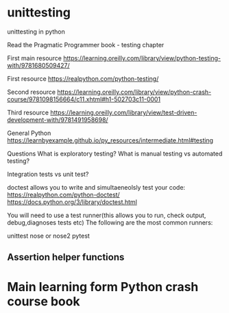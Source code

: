 # unittesting
unittesting in python

Read the Pragmatic Programmer book - testing chapter

First main resource
https://learning.oreilly.com/library/view/python-testing-with/9781680509427/

First resource
https://realpython.com/python-testing/

Second resource
https://learning.oreilly.com/library/view/python-crash-course/9781098156664/c11.xhtml#h1-502703c11-0001

Third resource
https://learning.oreilly.com/library/view/test-driven-development-with/9781491958698/

General Python 
https://learnbyexample.github.io/py_resources/intermediate.html#testing

Questions
What is exploratory testing?
What is manual testing vs automated testing?

Integration tests vs unit test?


doctest allows you to write and simultaeneolsly test your code:
https://realpython.com/python-doctest/
https://docs.python.org/3/library/doctest.html

You will need to use a test runner(this allows you to run, check output, debug,diagnoses tests etc)
The following are the most common runners:

unittest
nose or nose2
pytest


## Assertion helper functions


# Main learning form Python crash course book


